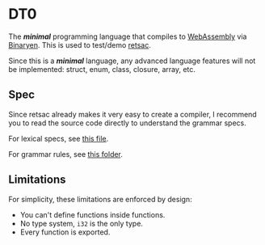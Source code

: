 # DT0

The **_minimal_** programming language that compiles to [WebAssembly](https://webassembly.org/) via [Binaryen](https://github.com/WebAssembly/binaryen). This is used to test/demo [retsac](https://github.com/DiscreteTom/retsac).

Since this is a **_minimal_** language, any advanced language features will not be implemented: struct, enum, class, closure, array, etc.

## Spec

Since retsac already makes it very easy to create a compiler, I recommend you to read the source code directly to understand the grammar specs.

For lexical specs, see [this file](https://github.com/DiscreteTom/dt0/blob/main/src/lexer/index.ts).

For grammar rules, see [this folder](https://github.com/DiscreteTom/dt0/tree/main/src/parser/rules).

## Limitations

For simplicity, these limitations are enforced by design:

- You can't define functions inside functions.
- No type system, `i32` is the only type.
- Every function is exported.
